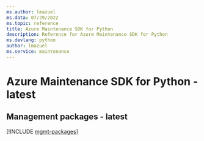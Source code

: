 ```yaml
---
ms.author: lmazuel
ms.data: 07/29/2022
ms.topic: reference
title: Azure Maintenance SDK for Python
description: Reference for Azure Maintenance SDK for Python
ms.devlang: python
author: lmazuel
ms.service: maintenance
---
```

# Azure Maintenance SDK for Python - latest

## Management packages - latest
[!INCLUDE [mgmt-packages](maintenance-mgmt-index.md)]